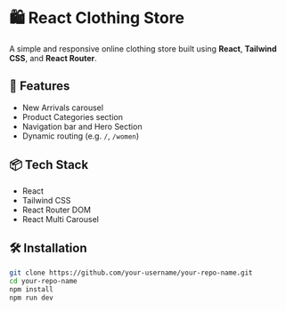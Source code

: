 # 🛍️ React Clothing Store

A simple and responsive online clothing store built using **React**, **Tailwind CSS**, and **React Router**.

## 🚀 Features

- New Arrivals carousel
- Product Categories section
- Navigation bar and Hero Section
- Dynamic routing (e.g. `/`, `/women`)

## 📦 Tech Stack

- React
- Tailwind CSS
- React Router DOM
- React Multi Carousel

## 🛠️ Installation

```bash
git clone https://github.com/your-username/your-repo-name.git
cd your-repo-name
npm install
npm run dev
